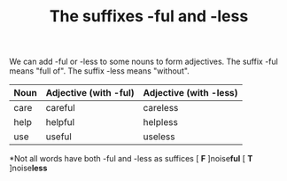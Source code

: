 ﻿---
layout: post
title:  "The suffixes -ful and -less"
description: The suffixes -ful and -less
keywords: tens
categories: grammar, tens
---
We can add -ful or -less to some nouns to form adjectives. The suffix -ful means "full of". The suffix -less means "without".

|Noun|Adjective (with -ful)|Adjective (with -less)|
|:-----|:------|:--------|
|care  |careful|careless |
|help  |helpful|helpless |
|use   |useful |useless  |

*Not all words have both -ful and -less as suffices
[ **F** ]noise**ful**
[ **T** ]noise**less**